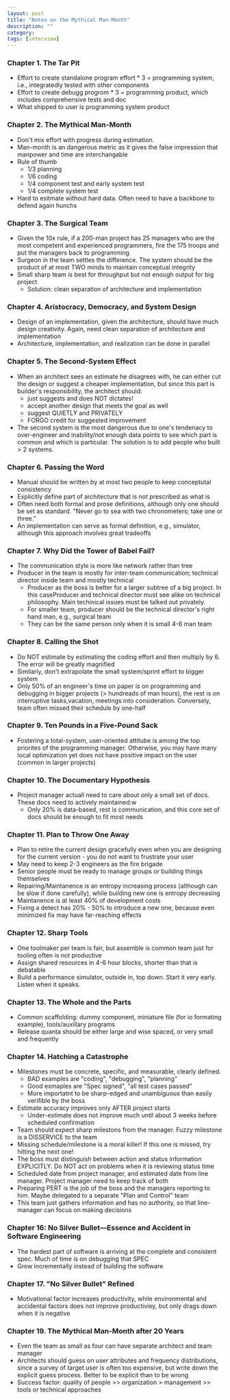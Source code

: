 ```yaml
---
layout: post
title: "Notes on the Mythical Man-Month"
description: ""
category: 
tags: [interview]
---
```


### Chapter 1. The Tar Pit

* Effort to create standalone program effort * 3 = programming system, i.e., integratedly tested with other components 
* Effort to create debugg progrom * 3 = programming product, which includes comprehensive tests and doc
* What shipped to user is programming system product

### Chapter 2. The Mythical Man-Month

* Don't mix effort with progress during estimation. 
* Man-month is an dangerous metric as it gives the false impression that manpower and time are interchangable
* Rule of thumb
  * 1/3 planning
  * 1/6 coding
  * 1/4 component test and early system test
  * 1/4 complete system test
* Hard to esitmate without hard data. Often need to have a backbone to defend again hunchs

### Chapter 3. The Surgical Team

* Given the 10x rule, if a 200-man project has 25 managers who are the most competent and experienced programmers, fire the 175 troops and put the managers back to programming.
* Surgeon in the team settles the difference. The system should be the product of at most TWO minds to maintain conceptual integrity
* Small sharp team is best for throughput but not enough output for big project
  * Solution: clean separation of architecture and implementation

### Chapter 4. Aristocracy, Democracy, and System Design

* Design of an implementation, given the architecture, should have much design creativity. Again, need clean separation of architecture and implementation
* Architecture, implementation, and realization can be done in parallel

### Chapter 5. The Second-System Effect

* When an architect sees an estimate he disagrees with, he can either cut the design or suggest a cheaper implementation, but since this part is builder's responsibility, the architect should:
  * just suggests and does NOT dictates!
  * accept another design that meets the goal as well
  * suggest QUIETLY and PRIVATELY
  * FORGO credit for suggested improvement
* The second system is the most dangerous due to one's tendenacy to over-engineer and inability/not enough data points to see which part is common and which is particular. The solution is to add people who built > 2 systems.

### Chapter 6. Passing the Word

* Manual should be written by at most two people to keep conceptutal consistency
* Explicitly define part of architecture that is not prescribed as what is
* Often need both formal and prose definitions, although only one should be set as standard.  "Never go to sea with two chronometers; take one or three." 
* An implementation can serve as formal definition, e.g., simulator, although this approach involves great tradeoffs

### Chapter 7. Why Did the Tower of Babel Fail?

* The communication style is more like network rather than tree
* Producer in the team is mostly for inter-team communication; technical director inside team and mostly technical
  * Producer as the boss is better for a larger subtree of a big project. In this caseProducer and technical director must see alike on technical philosophy. Main techinical issues must be talked out privately. 
  * For smaller team, producer should be the technical director's right hand man, e.g., surgical team
  * They can be the same person only when it is small 4-6 man team 

### Chapter 8. Calling the Shot

* Do NOT estimate by estimating the coding effort and then multiply by 6. The error will be greatly magnified
* Similarly, don't extrapolate the small system/sprint effort to bigger system
* Only 50% of an engineer's time on paper is on programming and debugging in bigger projects (> hundreads of man hours), the rest is on interruptive tasks,vacation, meetings into consideration. Conversely, team often missed their schedule by one-half 

### Chapter 9. Ten Pounds in a Five-Pound Sack

* Fostering a total-system, user-oriented attitube is among the top priorites of the programming manager. Otherwise, you may have many local optimization yet does not have positive impact on the user (common in larger projects)

### Chapter 10. The Documentary Hypothesis

* Project manager actuall need to care about only a small set of docs. These docs need to actively maintained:w
  * Only 20% is data-based, rest is communication, and this core set of docs should be enough to fit most needs

### Chapter 11. Plan to Throw One Away

* Plan to retire the current design gracefully even when you are designing for the current version - you do not want to frustrate your user
* May need to keep 2-3 engineers as the fire brigade
* Senior people must be ready to manage groups or building things themselves
* Repairing/Maintanence is an entropy increasing process (although can be slow if done carefully), while building new one is entropy decreasing
* Maintanence is at least 40% of development costs
* Fixing a detect has 20% - 50% to introduce a new one, because even minimized fix may have far-reaching effects

### Chapter 12. Sharp Tools

* One toolmaker per team is fair, but assemble is common team just for tooling often is not productive
* Assign shared resources in 4-6 hour blocks, shorter than that is debatable  
* Build a performance simulator, outside in, top down. Start it very early. Listen when it speaks.

### Chapter 13. The Whole and the Parts

* Common scaffolding: dummy component, miniature file (for io formating example), tools/auxillary programs
* Release quanta should be either large and wise spaced, or very small and frequently

### Chapter 14. Hatching a Catastrophe

* Milestones must be concrete, specific, and measurable, clearly defined. 
  * BAD examples are "coding", "debugging", "planning"
  * Good exmaples are "Spec signed", "all test cases passed" 
  * More importatnt to be sharp-edged and unambiguous than easily verifible by the boss
* Estimate accuracy improves only AFTER project starts
  * Under-estimate does not improve much until about 3 weeks before scheduled confirmation 
* Team should expect sharp milestons from the manager. Fuzzy milestone is a DISSERVICE to the team
* Missing schedule/milestone is a moral killer! If this one is missed, try hitting the next one!
* The boss must distinguish between action and status information EXPLICITLY. Do NOT act on problems when it is reviewing status time
* Scheduled date from project manager, and estimated date from line manager. Project manager need to keep track of both
* Preparing PERT is the job of the boss and the managers reporting to him. Maybe delegated to a separate "Plan and Control" team
 * This team just gathers information and has no authority, so that line-manager can focus on making decisions 

### Chapter 16: No Silver Bullet—Essence and Accident in Software Engineering

* The hardest part of software is arriving at the complete and consistent spec. Much of time is on debugging that SPEC
* Grow incrementally instead of building the software

### Chapter 17. "No Silver Bullet" Refined

* Motivational factor increases productivity, while environmental and accidental factors does not improve productiviey, but only drags down when it is negative

### Chapter 19. The Mythical Man-Month after 20 Years

* Even the team as small as four can have separate architect and team manager
* Architects should guess on user attributes and frequency distributions, since a survey of target user is often too expensive, but write down the explicit guess process. Better to be explicit than to be wrong
* Success factor: quality of people >> organization > management >> tools or technical approaches


